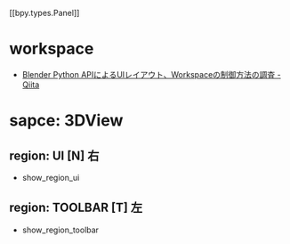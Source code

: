 [[bpy.types.Panel]]

# workspace
- [Blender Python APIによるUIレイアウト、Workspaceの制御方法の調査 - Qiita](https://qiita.com/kenyoshi17/items/c30cbfc5e92e07423e91)

# sapce: 3DView
## region: UI [N] 右
- show_region_ui

## region: TOOLBAR [T] 左
- show_region_toolbar
